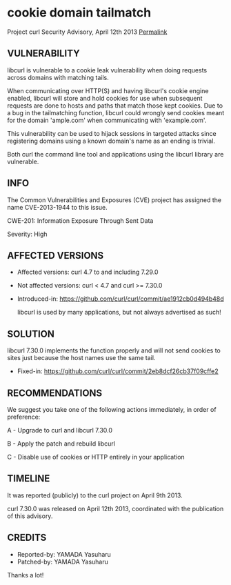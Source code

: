 cookie domain tailmatch
=======================

Project curl Security Advisory, April 12th 2013
[Permalink](https://curl.se/docs/CVE-2013-1944.html)

VULNERABILITY
-------------

  libcurl is vulnerable to a cookie leak vulnerability when doing requests
  across domains with matching tails.

  When communicating over HTTP(S) and having libcurl's cookie engine enabled,
  libcurl will store and hold cookies for use when subsequent requests are
  done to hosts and paths that match those kept cookies. Due to a bug in the
  tailmatching function, libcurl could wrongly send cookies meant for the
  domain 'ample.com' when communicating with 'example.com'.

  This vulnerability can be used to hijack sessions in targeted attacks since
  registering domains using a known domain's name as an ending is trivial.

  Both curl the command line tool and applications using the libcurl library
  are vulnerable.
  
INFO
----

The Common Vulnerabilities and Exposures (CVE) project has assigned the name
CVE-2013-1944 to this issue.

CWE-201: Information Exposure Through Sent Data

Severity: High

AFFECTED VERSIONS
-----------------

- Affected versions: curl 4.7 to and including 7.29.0
- Not affected versions: curl < 4.7 and curl >= 7.30.0
- Introduced-in: https://github.com/curl/curl/commit/ae1912cb0d494b48d

  libcurl is used by many applications, but not always advertised as such!

SOLUTION
--------

  libcurl 7.30.0 implements the function properly and will not send cookies to
  sites just because the host names use the same tail.

- Fixed-in: https://github.com/curl/curl/commit/2eb8dcf26cb37f09cffe2

RECOMMENDATIONS
---------------

  We suggest you take one of the following actions immediately, in order of
  preference:

  A - Upgrade to curl and libcurl 7.30.0

  B - Apply the patch and rebuild libcurl

  C - Disable use of cookies or HTTP entirely in your application

TIMELINE
---------

  It was reported (publicly) to the curl project on April 9th 2013.

  curl 7.30.0 was released on April 12th 2013, coordinated with the
  publication of this advisory.

CREDITS
-------

- Reported-by: YAMADA Yasuharu
- Patched-by: YAMADA Yasuharu

Thanks a lot!
